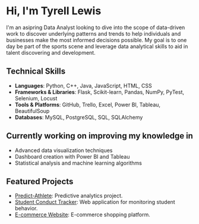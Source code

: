 
<!--
**Tyrell-Lewis/Tyrell-Lewis** is a ✨ _special_ ✨ repository because its `README.md` (this file) appears on your GitHub profile.

Here are some ideas to get you started:

- 🔭 I’m currently working on ...
- 🌱 I’m currently learning ...
- 👯 I’m looking to collaborate on ...
- 🤔 I’m looking for help with ...
- 💬 Ask me about ...
- 📫 How to reach me: ...
- 😄 Pronouns: ...
- ⚡ Fun fact: ...
-->


# Hi, I'm Tyrell Lewis

I'm an asipring Data Analyst looking to dive into the scope of data-driven work to discover underlying patterns and trends to help individuals and businesses make the most informed decisions possible. My goal is to one day be part of the sports scene and leverage data analytical skills to aid in talent discovering and development.

## Technical Skills

- **Languages**: Python, C++, Java, JavaScript, HTML, CSS
- **Frameworks & Libraries**: Flask, Scikit-learn, Pandas, NumPy, PyTest, Selenium, Locust
- **Tools & Platforms**: GitHub, Trello, Excel, Power BI, Tableau, BeautifulSoup
- **Databases**: MySQL, PostgreSQL, SQL, SQLAlchemy

## Currently working on improving my knowledge in

- Advanced data visualization techniques
- Dashboard creation with Power BI and Tableau
- Statistical analysis and machine learning algorithms


## Featured Projects

- [Predict-Athlete](https://github.com/Tyrell-Lewis/PredictBigDataProj): Predictive analytics project.
- [Student Conduct Tracker](https://github.com/Tyrell-Lewis/500BrainNotWorking): Web application for monitoring student behavior.
- [E-commerce Website](https://github.com/Tyrell-Lewis/E-commerce-Website): E-commerce shopping platform.
